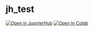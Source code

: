 # jh_test
[![Open in JupyterHub](https://img.shields.io/badge/open-in%20jupyterhub-brightgreen)](http://35.228.233.31/hub?next=%2Fuser-redirect%2Fgit-pull?repo%3Dhttps%253A%252F%252Fgithub.com%252Fjanosmortanssen%252Fjh_test%26branch%3Dmaster%26urlpath%3Dtree%252Fjh_test)
[![Open In Colab](https://colab.research.google.com/assets/colab-badge.svg)](https://colab.research.google.com/github/janosmortanssen/jh_test)
